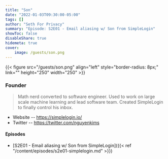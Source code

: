 ```yaml
---
title: "Son"
date: "2022-01-03T09:30:00-05:00"
tags: []
author: "Seth For Privacy"
summary: "Episode: S2E01 - Email aliasing w/ Son from SimpleLogin"
showToc: false
disableShare: true
hidemeta: true
cover:
    image: /guests/son.png
---
```


{{< figure src="/guests/son.png" align="left" style="border-radius: 8px;" link="" height="250" width="250" >}}

### Founder

> Math nerd converted to software engineer. Used to work on large scale machine learning and lead software team. Created SimpleLogin to finally control his inbox.

- Website -- https://simplelogin.io/
- Twitter -- https://twitter.com/nguyenkims
#### Episodes

- [S2E01 - Email aliasing w/ Son from SimpleLogin]({{< ref "/content/episodes/s2e01-simplelogin.md" >}})
